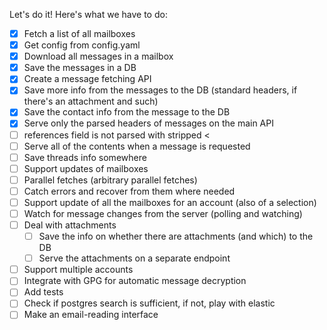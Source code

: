 Let's do it! Here's what we have to do:

- [x] Fetch a list of all mailboxes
- [x] Get config from config.yaml
- [x] Download all messages in a mailbox
- [x] Save the messages in a DB
- [x] Create a message fetching API
- [x] Save more info from the messages to the DB (standard headers, if
      there's an attachment and such)
- [x] Save the contact info from the message to the DB
- [x] Serve only the parsed headers of messages on the main API
- [ ] references field is not parsed with stripped <
- [ ] Serve all of the contents when a message is requested
- [ ] Save threads info somewhere
- [ ] Support updates of mailboxes
- [ ] Parallel fetches (arbitrary parallel fetches)
- [ ] Catch errors and recover from them where needed
- [ ] Support update of all the mailboxes for an account (also of a selection)
- [ ] Watch for message changes from the server (polling and watching)
- [ ] Deal with attachments
  - [ ] Save the info on whether there are attachments (and which) to the DB
  - [ ] Serve the attachments on a separate endpoint
- [ ] Support multiple accounts
- [ ] Integrate with GPG for automatic message decryption
- [ ] Add tests
- [ ] Check if postgres search is sufficient, if not, play with elastic
- [ ] Make an email-reading interface
